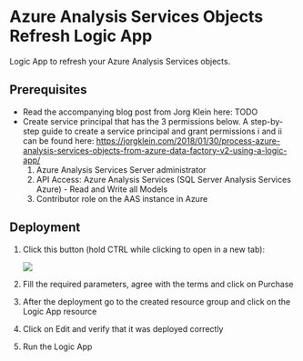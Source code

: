 # Azure Analysis Services Objects Refresh Logic App
Logic App to refresh your Azure Analysis Services objects.

## Prerequisites ##

* Read the accompanying blog post from Jorg Klein here: TODO
* Create service principal that has the 3 permissions below. A step-by-step guide to create a service principal and grant permissions i and ii can be found here: https://jorgklein.com/2018/01/30/process-azure-analysis-services-objects-from-azure-data-factory-v2-using-a-logic-app/
  1. Azure Analysis Services Server administrator
  2. API Access: Azure Analysis Services (SQL Server Analysis Services Azure) - Read and Write all Models
  3. Contributor role on the AAS instance in Azure

## Deployment ##

1. Click this button (hold CTRL while clicking to open in a new tab):

    <a target="_blank" id="deploy-to-azure"  href="https://portal.azure.com/#create/Microsoft.Template/uri/https%3A%2F%2Fraw.githubusercontent.com%2FStefanPuntNL%2FAzureAnalysisServicesRefreshLogicApp%2Fmaster%2FLogicApp.json"><img src="http://azuredeploy.net/deploybutton.png"/></a>

2. Fill the required parameters, agree with the terms and click on Purchase
3. After the deployment go to the created resource group and click on the Logic App resource
6. Click on Edit and verify that it was deployed correctly
7. Run the Logic App
